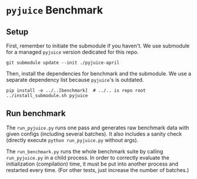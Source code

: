# `pyjuice` Benchmark

## Setup
First, remember to initiate the submodule if you haven't. We use submodule for a managed `pyjuice` version dedicated for this repo.

```shell
git submodule update --init ./pyjuice-april
```

Then, install the dependencies for benchmark and the submodule. We use a separate dependency list because `pyjuice`'s is outdated.

```shell
pip install -e ../..[benchmark]  # ../.. is repo root
../install_submodule.sh pyjuice
```

## Run benchmark

The `run_pyjuice.py` runs one pass and generates raw benchmark data with given configs (including several batches). It also includes a sanity check (directly execute `python run_pyjuice.py` without args).

The `run_benchmark.py` runs the whole benchmark suite by calling `run_pyjuice.py` in a child process. In order to correctly evaluate the initialization (compilation) time, it must be put into another process and restarted every time. (For other tests, just increase the number of batches.)
